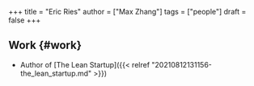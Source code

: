 +++
title = "Eric Ries"
author = ["Max Zhang"]
tags = ["people"]
draft = false
+++

## Work {#work}

-   Author of [The Lean Startup]({{< relref "20210812131156-the_lean_startup.md" >}})
